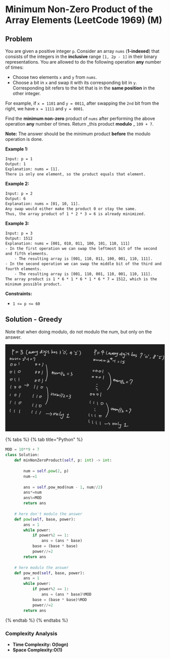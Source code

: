 # Minimum Non-Zero Product of the Array Elements (LeetCode 1969) (M)

## Problem

You are given a positive integer `p`. Consider an array `nums` (**1-indexed**) that consists of the integers in the **inclusive** range `[1, 2p - 1]` in their binary representations. You are allowed to do the following operation **any** number of times:

* Choose two elements `x` and `y` from `nums`.
* Choose a bit in `x` and swap it with its corresponding bit in `y`. Corresponding bit refers to the bit that is in the **same position** in the other integer.

For example, if `x = 1101` and `y = 0011`, after swapping the `2nd` bit from the right, we have `x = 1111` and `y = 0001`.

Find the **minimum non-zero** product of `nums` after performing the above operation **any** number of times. Return _this product **modulo** _ `109 + 7`.

**Note:** The answer should be the minimum product **before** the modulo operation is done.

**Example 1:**

```
Input: p = 1
Output: 1
Explanation: nums = [1].
There is only one element, so the product equals that element.
```

**Example 2:**

```
Input: p = 2
Output: 6
Explanation: nums = [01, 10, 11].
Any swap would either make the product 0 or stay the same.
Thus, the array product of 1 * 2 * 3 = 6 is already minimized.
```

**Example 3:**

```
Input: p = 3
Output: 1512
Explanation: nums = [001, 010, 011, 100, 101, 110, 111]
- In the first operation we can swap the leftmost bit of the second and fifth elements.
    - The resulting array is [001, 110, 011, 100, 001, 110, 111].
- In the second operation we can swap the middle bit of the third and fourth elements.
    - The resulting array is [001, 110, 001, 110, 001, 110, 111].
The array product is 1 * 6 * 1 * 6 * 1 * 6 * 7 = 1512, which is the minimum possible product.
```

**Constraints:**

* `1 <= p <= 60`

## Solution - Greedy

Note that when doing modulo, do not modulo the num, but only on the answer.

![](<../../.gitbook/assets/Screen Shot 2021-08-15 at 10.00.00 AM.png>)

{% tabs %}
{% tab title="Python" %}
```python
MOD = 10**9 + 7
class Solution:
    def minNonZeroProduct(self, p: int) -> int:
        
        num = self.pow(2, p)
        num-=1
       
        ans = self.pow_mod(num - 1, num//2)
        ans*=num
        ans%=MOD
        return ans
    
    # here don't modulo the answer
    def pow(self, base, power):
        ans = 1
        while power:
            if power%2 == 1:
                ans = (ans * base)
            base = (base * base)
            power//=2
        return ans
    
    # here modulo the answer
    def pow_mod(self, base, power):
        ans = 1
        while power:
            if power%2 == 1:
                ans = (ans * base)%MOD
            base = (base * base)%MOD
            power//=2
        return ans
```
{% endtab %}
{% endtabs %}

### Complexity Analysis

* **Time Complexity: O(logn)**
* **Space Complexity:O(1)**
